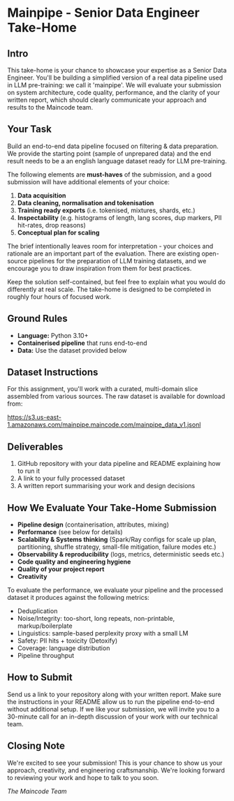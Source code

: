 # **Mainpipe - Senior Data Engineer Take-Home**

## **Intro**

This take-home is your chance to showcase your expertise as a Senior Data Engineer. You'll be building a simplified version of a real data pipeline used in LLM pre-training: we call it 'mainpipe'. We will evaluate your submission on system architecture, code quality, performance, and the clarity of your written report, which should clearly communicate your approach and results to the Maincode team.

## **Your Task**

Build an end-to-end data pipeline focused on filtering & data preparation. We provide the starting point (sample of unprepared data) and the end result needs to be a an english language dataset ready for LLM pre-training.

The following elements are **must-haves** of the submission, and a good submission will have additional elements of your choice:

1. **Data acquisition**
2. **Data cleaning, normalisation and tokenisation**
3. **Training ready exports** (i.e. tokenised, mixtures, shards, etc.)
4. **Inspectability** (e.g. histograms of length, lang scores, dup markers, PII hit-rates, drop reasons)
5. **Conceptual plan for scaling**

The brief intentionally leaves room for interpretation - your choices and rationale are an important part of the evaluation. There are existing open-source pipelines for the preparation of LLM training datasets, and we encourage you to draw inspiration from them for best practices.

Keep the solution self-contained, but feel free to explain what you would do differently at real scale. The take-home is designed to be completed in roughly four hours of focused work.

## **Ground Rules**

- **Language:** Python 3.10+
- **Containerised pipeline** that runs end-to-end
- **Data:** Use the dataset provided below

## **Dataset Instructions**

For this assignment, you'll work with a curated, multi-domain slice assembled from various sources. The raw dataset is available for download from:

https://s3.us-east-1.amazonaws.com/mainpipe.maincode.com/mainpipe_data_v1.jsonl

## **Deliverables**

1. GitHub repository with your data pipeline and README explaining how to run it
2. A link to your fully processed dataset
3. A written report summarising your work and design decisions

## **How We Evaluate Your Take-Home Submission**

- **Pipeline design** (containerisation, attributes, mixing)
- **Performance** (see below for details)
- **Scalability & Systems thinking** (Spark/Ray configs for scale up plan, partitioning, shuffle strategy, small-file mitigation, failure modes etc.)
- **Observability & reproducibility** (logs, metrics, deterministic seeds etc.)
- **Code quality and engineering hygiene**
- **Quality of your project report**
- **Creativity**

To evaluate the performance, we evaluate your pipeline and the processed dataset it produces against the following metrics:

- Deduplication
- Noise/Integrity: too-short, long repeats, non-printable, markup/boilerplate
- Linguistics: sample-based perplexity proxy with a small LM
- Safety: PII hits + toxicity (Detoxify)
- Coverage: language distribution
- Pipeline throughput


## **How to Submit**

Send us a link to your repository along with your written report. Make sure the instructions in your README allow us to run the pipeline end-to-end without additional setup. If we like your submission, we will invite you to a 30-minute call for an in-depth discussion of your work with our technical team.

## **Closing Note**

We're excited to see your submission! This is your chance to show us your approach, creativity, and engineering craftsmanship. We're looking forward to reviewing your work and hope to talk to you soon.

*The Maincode Team*